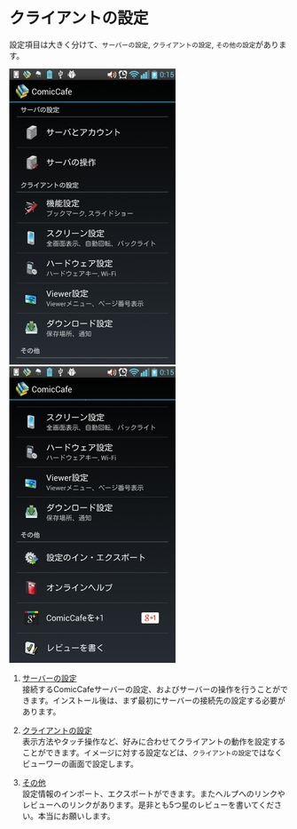 # クライアントの設定
設定項目は大きく分けて、`サーバーの設定`, `クライアントの設定`, `その他の設定`があります。

<img src='https://raw.githubusercontent.com/burton999dev/ComicCafeHelp/master/images/ja/client/SettingsList.png' width='300px'/>
<img src='https://raw.githubusercontent.com/burton999dev/ComicCafeHelp/master/images/ja/client/SettingsList2.png' width='300px'/>


1. [サーバーの設定](Settings/ServerSettings.mkd)  
    接続するComicCafeサーバーの設定、およびサーバーの操作を行うことができます。インストール後は、まず最初にサーバーの接続先の設定する必要があります。

1. [クライアントの設定](Settings/ClientSettings.mkd)  
    表示方法やタッチ操作など、好みに合わせてクライアントの動作を設定することができます。イメージに対する設定などは、`クライアントの設定`ではなくビューワーの画面で設定します。

1. [その他](Settings/OtherSettings.mkd)  
    設定情報のインポート、エクスポートができます。またヘルプへのリンクやレビューへのリンクがあります。是非とも5つ星のレビューを書いてください。本当にお願いします。
